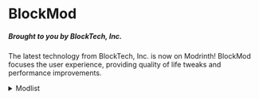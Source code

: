 # BlockMod
##### Brought to you by BlockTech, Inc.

The latest technology from BlockTech, Inc. is now on Modrinth! BlockMod focuses the user experience, providing quality of life tweaks and performance improvements. 

<details><summary>Modlist</summary>
<p>
• 3D Skin Layers

• Advancement Plaques

• Animatica

• AntiGhost

• AppleSkin

• Armored Elytra

• Auth Me

• Better Biome Blend

• Better Mount HUD

• Borderless Mining

• CIT Resewn

• Capes

• Chat Heads

• Chat Signing Hider

• Clear Skies

• Cloth Config API

• Cool Elytra Roll (CurseForge)

• Continuity

• Custom Entity Models

• Debugify

• Detail Armor Bar

• Don't Clear Chat History

• Dynamic FPS

• Enhanced Block Entities

• Entity Texture Features

• Entity Culling

• Exordium

• Fabric API

• Fabric Language Kotlin

• FabricSkyboxes

• FabricSkyBoxes Interop

• Fabrishot

• Ferrite Core

• Forge Config API Port

• Hold That Chunk

• Iceberg

• ImmediatelyFast 

• Indium

• Iris Shaders

• Krypton

• Language Reloaded

• LambDynamicLights

• LambdaBetterGrass

• LazyDFU

• Legendary Tooltips

• Lithium

• Memory Leak Fix

• Mixin Conflict Helper

• MixinTrace

• Mod Menu

• Model Gap Fix

• More Chat History

• More Culling

• No Chat Reports

• Not Enough Animations

• OptiGUI

• Presence Footsteps

• Prism

• Puzzle

• Reese's Sodium Options

• ShulkerBoxTooltip

• Simple Voice Chat

• Smooth Boot

• Sodium

• Sodium Extra

• Starlight

• ToolTipFix

• Very Many Players

• YetAnotherConfigLib

• Your Options Shall Be Respected (YOSBR)

• Zoomify
</p>
</details>
